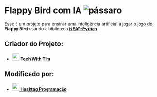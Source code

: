 # Flappy Bird com IA  ![pássaro](https://github.com/BrianBragaCavalcante/Flappy-Bird-IA/assets/114585145/1888f266-72cd-42a8-a138-282be6934f58)

Esse é um projeto para ensinar uma inteligência artificial a jogar o jogo do **Flappy Bird** usando a biblioteca [**NEAT-Python**](https://neat-python.readthedocs.io/en/latest/)

## Criador do Projeto:
- <img id="img" draggable="false" class="style-scope yt-img-shadow" alt="" width="25" src="https://yt3.ggpht.com/ytc/AIdro_k15oXl74WcnpdL-uVBv6IHBgAfXEEnpUiS-IoEyV1auyY=s48-c-k-c0x00ffffff-no-rj">[ **Tech With Tim**](https://www.youtube.com/@TechWithTim)

## Modificado por:
- <img id="img" draggable="false" class="style-scope yt-img-shadow" alt="" width="25" src="https://yt3.ggpht.com/-kPp7Q9HemvXXn4yK8wbH9KFAvNeUTD6cCh1kmJRFE7GLtpdzIDhegtEfhcpa10xUyeKZUATvg=s48-c-k-c0x00ffffff-no-rj">[ **Hashtag Programação**](https://www.youtube.com/@HashtagProgramacao)
    
